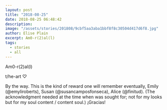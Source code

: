 ```yaml
---
layout: post
title: "2018-08-25"
date: 2018-08-25 06:48:42
description: 
image: "/assets/stories/201808/9cbf5aa3aba1bbf8f8c30504d417d6f8.jpg"
author: Elise Plain
excerpt: Am0-r(2)al(l)
tags: 
  - stories
  - all
---
```


Am0-r(2)al(l)
<p></p>
<p>t/he-art ♡</p><p>By the way. This is the kind of reward one will remember eventually, Emily (@emyliroberts), Susan (@susancamposfonseca), Alice (@finitud). (The acknowledgment needed at the time when was sought for; not for my looks but for my soul content / content soul.) ¡Gracias!</p>